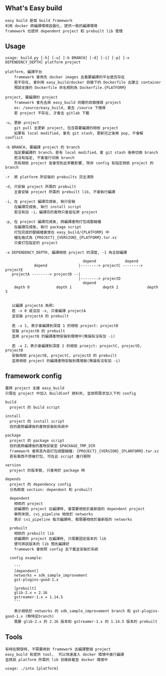 ## What's Easy build ##
    easy build 是個 build framework
    利用 docker 將編譯環境容器化, 提供一致的編譯環境
    framework 也提供 dependent project 和 prebuilt lib 管理


## Usage ##
    usage: build.py [-h] [-u] [-b BRANCH] [-d] [-i] [-p] [-x DEPENDENCY_DEPTH] platform project

    platform, 編譯平台
        framework 會用先 docker images 去看要編譯的平台是否存在
        若不存在, 會利用 easy_build/docker 目錄下的 Dockerfile 去建立 container
        預設支援的 Dockerfile 命名規則為 Dockerfile.{PLATFORM}

    project, 要編譯的 project
        framework 會先去與 easy_build 同層的目錄搜尋 project
        ex: /source/easy_build, 會去 /source 下搜尋
        若 project 不存在, 才會去 gitlab 下載

    -u, 更新 project
        git pull 去更新 project, 包含需要編譯的相依 project
        如果有 local modified, 會先 git stash, 更新完之後再 pop, 不會解 conflict

    -b BRANCH, 要編譯 project 的 branch
        指定要編譯的 branch，若有 local modified，會 git stash 後再切換 branch
        若沒有指定, 不會進行切換 branch
        所有相依 project 皆會受到此參數影響, 除非 config 有指定相依 project 的 branch

    -r  將 platform 所安裝的 prebuilts 完全清除

    -d, 只安裝 project 所需的 prebuilt
        主會安裝 project 所需的 prebuilt lib, 不會執行編譯

    -i, 在 project 編譯完成後, 執行安裝
        在編譯完成後, 執行 install script
        若沒有加 -i，編譯完的產物只會留在原 project

    -p, 在 project 編譯完成後, 將編譯產物打包成壓縮檔
        在編譯完成後, 執行 package script
        打包完成的壓縮檔會放在 easy_build/{PLATFORM} 中
        檔名格式為 {PROJECT}_{VERSION}_{PLATFORM}.tar.xz
        只會打包指定的 project

    -x DEPENDENCY_DEPTH, 編譯相依 project 的深度, -1 為全部編譯

                                       depend             depend
                 depend              |--------> projectC --------> projectE
       projectA --------> projectB --|
                                     |--------> projectD
                                       depend
        depth 0            depth 1              depth 2             depth 3


       以編譯 projectA 為例:
       若 -x 0 或沒加 -x, 只會編譯 projectA
       並安裝 projectA 的 prebuilt

       若 -x 1, 表示會編譯到深度 1 的相依 project: projectB
       安裝 projectB 的 prebuilt
       並將 projectB 的編譯產物安裝到環境中(無論有沒有加 -i)

       若 -x 2，表示會編譯到深度 2 的相依 proejct: projectC, projectD, projectB
       安裝相依 projectB, projectC, projectD 的 prebuilt
       並將相依 project 的編譯產物安裝到環境裝(無論有沒有加 -i)


## framework config ##
    要將 project 支援 easy_build
    只需在 project 中加入 BuildConf 資料夾, 並依照需求加入下列 config

    build
      project 的 build script 

    install
      project 的 install script
      目的是將編譯後的產物安裝到系統中

    package
      project 的 package script
      目的是將編譯後的產物安裝至 $PACKAGE_TMP_DIR
      framework 會將其內容打包成壓縮檔: {PROJECT}_{VERSION}_{PLARFORM}.tar.xz
      若有東西不想被打包, 可在此 script 進行刪除

    version
      project 的版本號, 只會用於 package 時

    depends
      project 的 dependency config
      分為兩個 section: dependent 和 prebuilt

      dependent
        相依的 project
        欲編譯的 project 在編譯時, 會需要相依於最新版的 dependent project
        舉例來說, cvi_pipeline 相依於 networks
        表示 cvi_pipeline 每次編譯時, 都需要相依於最新版的 networks

      prebuilt
        相依的 prebuilt lib
        欲編譯的 project 在編譯時, 只需要固定版本的 lib
        便可將該版本的 lib 預先編譯好
        framework 會依照 config 去下載並安裝於系統

      config example:

        '''
        [dependent]
        networks = sdk_sample_improvement
        gst-plugins-good-1.x

        [prebuilt]
        glib-2.x = 2.16
        gstreamer-1.x = 1.14.5
        '''

        表示相依於 networks 的 sdk_sample_improvement branch 和 gst-plugins-good-1.x (無特定branch)
        需要 glib-2.x 的 2.16 版本和 gstreamer-1.x 的 1.14.5 版本的 prebuilt


## Tools ##
    有時在開發時, 不需要用到 framework 去編譯整個 project
    easy_build 有提供 tool,  可以快速進入 docker 環境中進行編譯
    並將該 platform 所需的 lib 目錄掛載至 docker 環境中

    usage: ./into [platform]

